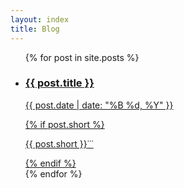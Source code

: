 ```yaml
---
layout: index
title: Blog
---
```


<ul class="documents">
  {% for post in site.posts %}
    <li class="documents__item">
      <div class="document">
        <a class="document__link" href="{{ post.url }}" target="_self">
          <h3>
            {{ post.title }}
          </h3>
          <p>
            <time>{{ post.date | date: "%B %d, %Y" }}</time>
          </p>
          {% if post.short %}
          <p><span> {{ post.short }}</span><span class="documents__item-3dots">&dot;&dot;&dot;</span></p>
          {% endif %}
        </a>
      </div>
    </li>
  {% endfor %}
</ul>
